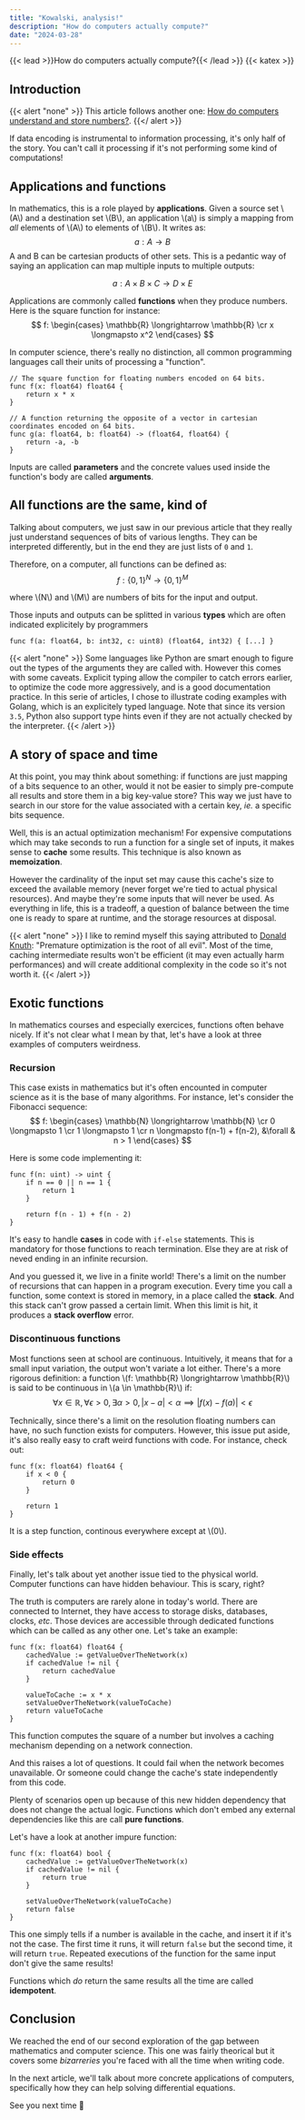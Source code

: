 ```yaml
---
title: "Kowalski, analysis!"
description: "How do computers actually compute?"
date: "2024-03-28"
---
```


{{< lead >}}How do computers actually compute?{{< /lead >}}
{{< katex >}}

## Introduction

{{< alert "none" >}}
This article follows another one: [How do computers understand and store numbers?](https://juliendoutre.github.io/posts/do-computers-dream-of-imaginary-numbers).
{{</ alert >}}

If data encoding is instrumental to information processing, it's only half of the story. You can't call it processing if it's not performing some kind of computations!

## Applications and functions

In mathematics, this is a role played by **applications**. Given a source set \\(A\\) and a destination set \\(B\\), an application \\(a\\) is simply a mapping from *all* elements of \\(A\\) to elements of \\(B\\). It writes as:
$$
a: A \longrightarrow B
$$
A and B can be cartesian products of other sets. This is a pedantic way of saying an application can map multiple inputs to multiple outputs:

$$
a: A \times B \times C \longrightarrow D \times E
$$

Applications are commonly called **functions** when they produce numbers. Here is the square function for instance:
$$
f: \begin{cases}
    \mathbb{R} \longrightarrow \mathbb{R} \cr
    x \longmapsto x^2
\end{cases}
$$

In computer science, there's really no distinction, all common programming languages call their units of processing a "function".

```golang
// The square function for floating numbers encoded on 64 bits.
func f(x: float64) float64 {
    return x * x
}

// A function returning the opposite of a vector in cartesian coordinates encoded on 64 bits.
func g(a: float64, b: float64) -> (float64, float64) {
    return -a, -b
}
```

Inputs are called **parameters** and the concrete values used inside the function's body are called **arguments**.

## All functions are the same, kind of

Talking about computers, we just saw in our previous article that they really just understand sequences of bits of various lengths. They can be interpreted differently, but in the end they are just lists of `0` and `1`.

Therefore, on a computer, all functions can be defined as:
$$
f: \lbrace 0,1\rbrace^N \longrightarrow \lbrace0,1\rbrace^M
$$

where  \\(N\\) and \\(M\\) are numbers of bits for the input and output.

Those inputs and outputs can be splitted in various **types** which are often indicated explicitely by programmers
```golang
func f(a: float64, b: int32, c: uint8) (float64, int32) { [...] }
```

{{< alert "none" >}}
Some languages like Python are smart enough to figure out the types of the arguments they are called with. However this comes with some caveats. Explicit typing allow the compiler to catch errors earlier, to optimize the code more aggressively, and is a good documentation practice. In this serie of articles, I chose to illustrate coding examples with Golang, which is an explicitely typed language. Note that since its version `3.5`, Python also support type hints even if they are not actually checked by the interpreter.
{{< /alert >}}

## A story of space and time

At this point, you may think about something: if functions are just mapping of a bits sequence to an other, would it not be easier to simply pre-compute all results and store them in a big key-value store? This way we just have to search in our store for the value associated with a certain key, *ie.* a specific bits sequence.

Well, this is an actual optimization mechanism! For expensive computations which may take seconds to run a function for a single set of inputs, it makes sense to **cache** some results. This technique is also known as **memoization**.

However the cardinality of the input set may cause this cache's size to exceed the available memory (never forget we're tied to actual physical resources). And maybe they're some inputs that will never be used. As everything in life, this is a tradeoff, a question of balance between the time one is ready to spare at runtime, and the storage resources at disposal.

{{< alert "none" >}}
I like to remind myself this saying attributed to [Donald Knuth](https://en.wikipedia.org/wiki/Donald_Knuth): "Premature optimization is the root of all evil". Most of the time, caching intermediate results won't be efficient (it may even actually harm performances) and will create additional complexity in the code so it's not worth it.
{{< /alert >}}

## Exotic functions

In mathematics courses and especially exercices, functions often behave nicely. If it's not clear what I mean by that, let's have a look at three examples of computers weirdness.

### Recursion

This case exists in mathematics but it's often encounted in computer science as it is the base of many algorithms. For instance, let's consider the Fibonacci sequence:
$$
f: \begin{cases}
    \mathbb{N} \longrightarrow \mathbb{N} \cr
    0 \longmapsto 1 \cr
    1 \longmapsto 1 \cr
    n \longmapsto f(n-1) + f(n-2), &\forall & n > 1
\end{cases}
$$

Here is some code implementing it:
```golang
func f(n: uint) -> uint {
    if n == 0 || n == 1 {
        return 1
    }

    return f(n - 1) + f(n - 2)
}
```

It's easy to handle **cases** in code with `if-else` statements. This is mandatory for those functions to reach termination. Else they are at risk of neved ending in an infinite recursion.

And you guessed it, we live in a finite world! There's a limit on the number of recursions that can happen in a program execution. Every time you call a function, some context is stored in memory, in a place called the **stack**. And this stack can't grow passed a certain limit. When this limit is hit, it produces a **stack overflow** error.

### Discontinuous functions

Most functions seen at school are continuous. Intuitively, it means that for a small input variation, the output won't variate a lot either. There's a more rigorous definition: a function
\\(f: \mathbb{R} \longrightarrow \mathbb{R}\\) is said to be continuous in \\(a \in \mathbb{R}\\) if:
$$
\forall x \in \mathbb{R}, \forall \epsilon > 0 , \exists \alpha > 0, |x - a| < \alpha \implies |f(x) - f(a)| < \epsilon
$$

Technically, since there's a limit on the resolution floating numbers can have, no such function exists for computers. However, this issue put aside, it's also really easy to craft weird functions with code. For instance, check out:

```golang
func f(x: float64) float64 {
    if x < 0 {
        return 0
    }

    return 1
}
```

It is a step function, continous everywhere except at \\(0\\).

### Side effects

Finally, let's talk about yet another issue tied to the physical world. Computer functions can have hidden behaviour. This is scary, right?

The truth is computers are rarely alone in today's world. There are connected to Internet, they have access to storage disks, databases, clocks, *etc*. Those devices are accessible through dedicated functions which can be called as any other one. Let's take an example:

```golang
func f(x: float64) float64 {
    cachedValue := getValueOverTheNetwork(x)
    if cachedValue != nil {
        return cachedValue
    }

    valueToCache := x * x
    setValueOverTheNetwork(valueToCache)
    return valueToCache
}
```

This function computes the square of a number but involves a caching mechanism depending on a network connection.

And this raises a lot of questions. It could fail when the network becomes unavailable. Or someone could change the cache's state independently from this code.

Plenty of scenarios open up because of this new hidden dependency that does not change the actual logic. Functions which don't embed any external dependencies like this are call **pure functions**.

Let's have a look at another impure function:
```golang
func f(x: float64) bool {
    cachedValue := getValueOverTheNetwork(x)
    if cachedValue != nil {
        return true
    }

    setValueOverTheNetwork(valueToCache)
    return false
}
```

This one simply tells if a number is available in the cache, and insert it if it's not the case. The first time it runs, it will return `false` but the second time, it will return `true`. Repeated executions of the function for the same input don't give the same results!

Functions which *do* return the same results all the time are called **idempotent**.

## Conclusion

We reached the end of our second exploration of the gap between mathematics and computer science. This one was fairly theorical but it covers some *bizarreries* you're faced with all the time when writing code.

In the next article, we'll talk about more concrete applications of computers, specifically how they can help solving differential equations.

See you next time :wave:
